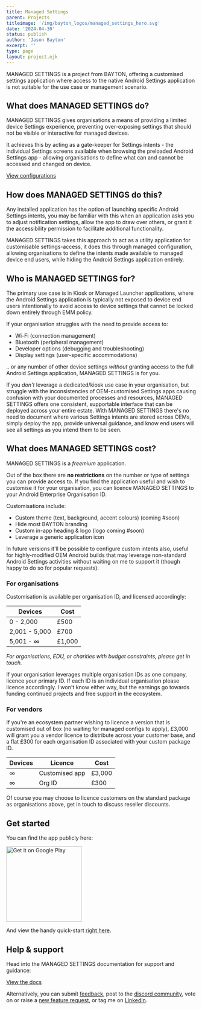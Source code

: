 ```yaml
---
title: Managed Settings
parent: Projects
titleimage: '/img/bayton_logos/managed_settings_hero.svg'
date: '2024-04-30'
status: publish
author: 'Jason Bayton'
excerpt: ''
type: page
layout: project.njk
---
```


MANAGED SETTINGS is a project from BAYTON, offering a customised settings application where access to the native Android Settings application is not suitable for the use case or management scenario.

## What does MANAGED SETTINGS do?

MANAGED SETTINGS gives organisations a means of providing a limited device Settings experience, preventing over-exposing settings that should not be visible or interactive for managed devices.

It achieves this by acting as a gate-keeper for Settings intents - the individual Settings screens available when browsing the preloaded Android Settings app - allowing organisations to define what can and cannot be accessed and changed on device.

<a class="button" href="support/supported-configurations">View configurations</a>

## How does MANAGED SETTINGS do this?

Any installed application has the option of launching specific Android Settings intents, you may be familiar with this when an application asks you to adjust notification settings, allow the app to draw over others, or grant it the accessibility permission to facilitate additional functionality. 

MANAGED SETTINGS takes this approach to act as a utility application for customisable settings-access, it does this through managed configuration, allowing organisations to define the intents made available to managed device end users, while hiding the Android Settings application entirely.

## Who is MANAGED SETTINGS for?

The primary use case is in Kiosk or Managed Launcher applications, where the Android Settings application is typically not exposed to device end users intentionally to avoid access to device settings that cannot be locked down entirely through EMM policy.

If your organisation struggles with the need to provide access to: 

- Wi-Fi (connection management)
- Bluetooth (peripheral management)
- Developer options (debugging and troubleshooting)
- Display settings (user-specific accommodations)

.. or any number of other device settings _without_ granting access to the full Android Settings application, MANAGED SETTINGS is for you.

If you *don't* leverage a dedicated/kiosk use case in your organisation, but struggle with the inconsistencies of OEM-customised Settings apps causing confusion with your documented processes and resources, MANAGED SETTINGS offers one consistent, supportable interface that can be deployed across your entire estate. With MANAGED SETTINGS there's no need to document where various Settings intents are stored across OEMs, simply deploy the app, provide universal guidance, and know end users will see all settings as you intend them to be seen.

## What does MANAGED SETTINGS cost?

MANAGED SETTINGS is a *freemium* application. 

Out of the box there are **no restrictions** on the number or type of settings you can provide access to. If you find the application useful and wish to customise it for your organisation, you can licence MANAGED SETTINGS to your Android Enterprise Organisation ID. 

Customisations include:

- Custom theme (text, background, accent colours) (coming #soon)
- Hide most BAYTON branding
- Custom in-app heading & logo (logo coming #soon)
- Leverage a generic application icon

In future versions it'll be possible to configure custom intents also, useful for highly-modified OEM Android builds that may leverage non-standard Android Settings activities without waiting on me to support it (though happy to do so for popular requests).

### For organisations 

Customisation is available per organisation ID, and licensed accordingly:

<div class="responsive-table-wrapper">

| Devices | Cost | 
| ------- | ---- |
| 0 - 2,000 | £500 | 
| 2,001 - 5,000 | £700 | 
| 5,001 - ∞ | £1,000 | 

</div>

*For organisations, EDU, or charities with budget constraints, please get in touch.*

If your organisation leverages multiple organisation IDs as one company, licence your primary ID. If each ID is an individual organisation please licence accordingly. I won't know either way, but the earnings go towards funding continued projects and free support in the ecosystem. 

### For vendors

If you're an ecosystem partner wishing to licence a version that is customised out of box (no waiting for managed configs to apply), £3,000 will grant you a vendor licence to distribute across your customer base, and a flat £300 for each organisation ID associated with your custom package ID.

<div class="responsive-table-wrapper">

| Devices | Licence | Cost | 
| ------- | ------- | ---- |
| ∞ | Customised app | £3,000 | 
| ∞ | Org ID | £300 |  

</div>

Of course you may choose to licence customers on the standard package as organisations above, get in touch to discuss reseller discounts.

## Get started

You can find the app publicly here:

<a href='https://play.google.com/store/apps/details?id=org.bayton.managedsettings'><img alt='Get it on Google Play' src='https://play.google.com/intl/en_us/badges/static/images/badges/en_badge_web_generic.png' width="200px"/></a>

And view the handy quick-start [right here](https://bayton.org/projects/managed-settings/support/get-started/).

## Help & support

Head into the MANAGED SETTINGS documentation for support and guidance:

<a class="button" href="support/">View the docs</a>

Alternatively, you can submit [feedback](https://docs.google.com/forms/d/e/1FAIpQLSdYQrOPM0dKwCmcSjfxgoK2rQvhQXXyw2pk9nMqYBn0F2IhRw/viewform?usp=sf_link), post to the [discord community](https://discord.gg/YUY7jAjayr), vote on or raise a [new feature request](https://github.com/baytonorg/managed_settings_tracker), or tag me on [LinkedIn](https://linkedin.com/in/jasonbayton). 
